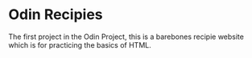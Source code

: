 # Odin Recipies

The first project in the Odin Project, this is a barebones recipie website
which is for practicing the basics of HTML.